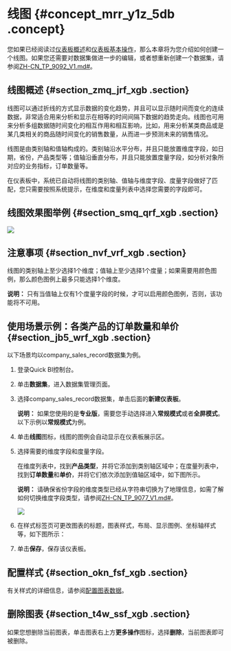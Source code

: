 # 线图 {#concept_mrr_y1z_5db .concept}

您如果已经阅读过[仪表板概述](intl.zh-CN/用户指南/仪表板制作/仪表板概述.md#)和[仪表板基本操作](intl.zh-CN/用户指南/仪表板制作/仪表板基本操作/仪表板基本操作概述.md#)，那么本章将为您介绍如何创建一个线图。如果您还需要对数据集做进一步的编辑，或者想重新创建一个数据集，请参阅[ZH-CN\_TP\_9092\_V1.md\#](intl.zh-CN/用户指南/数据建模/管理数据集/创建数据集.md#)。

## 线图概述 {#section_zmq_jrf_xgb .section}

线图可以通过折线的方式显示数据的变化趋势，并且可以显示随时间而变化的连续数据，非常适合用来分析和显示在相等的时间间隔下数据的趋势走向。线图也可用来分析多组数据随时间变化的相互作用和相互影响，比如，用来分析某类商品或是某几类相关的商品随时间变化的销售数量，从而进一步预测未来的销售情况。

线图是由类别轴和值轴构成的。类别轴沿水平分布，并且只能放置维度字段，如日期，省份，产品类型等；值轴沿垂直分布，并且只能放置度量字段，如分析对象所对应的业务指标，订单数量等。

在仪表板中，系统已自动将线图的类别轴、值轴与维度字段、度量字段做好了匹配，您只需要按照系统提示，在维度和度量列表中选择您需要的字段即可。

## 线图效果图举例 {#section_smq_qrf_xgb .section}

![](http://static-aliyun-doc.oss-cn-hangzhou.aliyuncs.com/assets/img/9124/15571096541594_zh-CN.png)

## 注意事项 {#section_nvf_vrf_xgb .section}

线图的类别轴上至少选择1个维度；值轴上至少选择1个度量；如果需要用颜色图例，那么颜色图例上最多只能选择1个维度。

**说明：** 只有当值轴上仅有1个度量字段的时候，才可以启用颜色图例，否则，该功能将不可用。

## 使用场景示例：各类产品的订单数量和单价 {#section_jb5_wrf_xgb .section}

以下场景均以company\_sales\_record数据集为例。

1.  登录Quick BI控制台。
2.  单击**数据集**，进入数据集管理页面。
3.  选择company\_sales\_record数据集，单击后面的**新建仪表板**。

    **说明：** 如果您使用的是**专业版**，需要您手动选择进入**常规模式**或者**全屏模式**。以下示例以**常规模式**为例。

4.  单击**线图**图标，线图的图例会自动显示在仪表板展示区。
5.  选择需要的维度字段和度量字段。

    在维度列表中，找到**产品类型**，并将它添加到类别轴区域中；在度量列表中，找到**订单数量**和**单价**，并将它们依次添加到值轴区域中，如下图所示。

    **说明：** 请确保省份字段的维度类型已经从字符串切换为了地理信息，如需了解如何切换维度字段类型，请参阅[ZH-CN\_TP\_9077\_V1.md\#](intl.zh-CN/快速入门/快速制作报表/制作仪表板快速入门.md#)。

    ![](http://static-aliyun-doc.oss-cn-hangzhou.aliyuncs.com/assets/img/9124/15571096541589_zh-CN.png)

6.  在样式标签页可更改图表的标题，图表样式，布局、显示图例、坐标轴样式等，如下图所示：
7.  单击**保存**，保存该仪表板。

## 配置样式 {#section_okn_fsf_xgb .section}

有关样式的详细信息，请参阅[配置图表数据](intl.zh-CN/用户指南/仪表板制作/仪表板基本操作/配置图表数据.md#)。

## 删除图表 {#section_t4w_ssf_xgb .section}

如果您想删除当前图表，单击图表右上方**更多操作**图标，选择**删除**，当前图表即可被删除。

